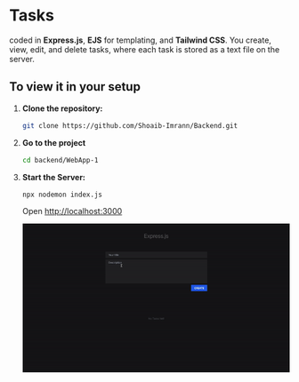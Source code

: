 
# Tasks
coded in **Express.js**, **EJS** for templating, and **Tailwind CSS**. You create, view, edit, and delete tasks, where each task is stored as a text file on the server.

## To view it in your setup

1. **Clone the repository:**

    ```bash
    git clone https://github.com/Shoaib-Imrann/Backend.git
    ```

2. **Go to the project**

    ```bash
    cd backend/WebApp-1
    ```

3. **Start the Server:**

    ```bash
    npx nodemon index.js
    ```

    Open [http://localhost:3000](http://localhost:3000)


    ![GIF](./tasks.gif)